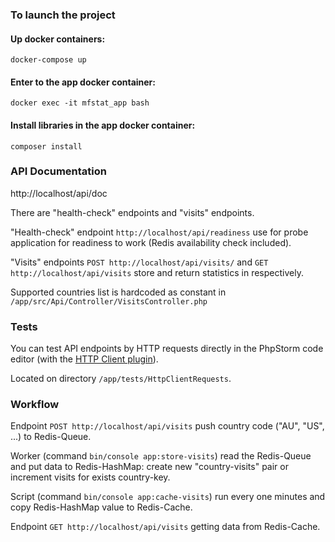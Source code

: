 ### To launch the project

#### Up docker containers:
`docker-compose up`

#### Enter to the app docker container:
`docker exec -it mfstat_app bash`

#### Install libraries in the app docker container:
`composer install`

### API Documentation
http://localhost/api/doc

There are "health-check" endpoints and "visits" endpoints.

"Health-check" endpoint `http://localhost/api/readiness` use for probe application for readiness to work (Redis availability check included).

"Visits" endpoints `POST http://localhost/api/visits/` and `GET http://localhost/api/visits` store and return statistics in respectively.

Supported countries list is hardcoded as constant in `/app/src/Api/Controller/VisitsController.php`

### Tests 
You can test API endpoints by HTTP requests directly in the PhpStorm code editor (with the [HTTP Client plugin](https://www.jetbrains.com/help/phpstorm/http-client-in-product-code-editor.html)).

Located on directory `/app/tests/HttpClientRequests`.

### Workflow

Endpoint `POST http://localhost/api/visits` push country code ("AU", "US", ...) to Redis-Queue.

Worker (command `bin/console app:store-visits`) read the Redis-Queue and put data to Redis-HashMap: create new "country-visits" pair or increment visits for exists country-key.

Script (command `bin/console app:cache-visits`) run every one minutes and copy Redis-HashMap value to Redis-Cache. 

Endpoint `GET http://localhost/api/visits` getting data from Redis-Cache.
